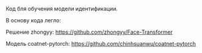 Код бля обучения модели идентификации.

В основу кода легло:

Решение zhongyy: https://github.com/zhongyy/Face-Transformer

Модель coatnet-pytorch:  https://github.com/chinhsuanwu/coatnet-pytorch

